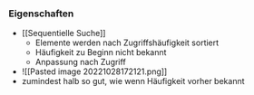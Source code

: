 ### Eigenschaften
+ [[Sequentielle Suche]]
	+ Elemente werden nach Zugriffshäufigkeit sortiert
	+ Häufigkeit zu Beginn nicht bekannt
	+ Anpassung nach Zugriff
+ ![[Pasted image 20221028172121.png]]
+ zumindest halb so gut, wie wenn Häufigkeit vorher bekannt